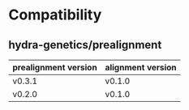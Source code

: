 # Compatibility 
## hydra-genetics/prealignment

| prealignment version | alignment version |
| --- | --- |
| v0.3.1 | v0.1.0 |
| v0.2.0 | v0.1.0 |
